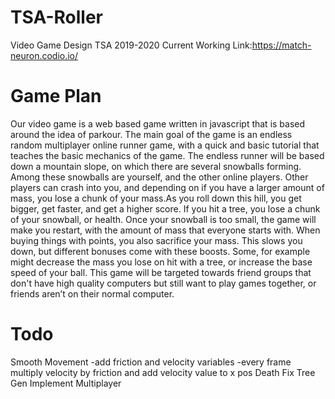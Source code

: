 # TSA-Roller
Video Game Design TSA 2019-2020
 Current Working Link:https://match-neuron.codio.io/
# Game Plan
Our video game is a web based game written in javascript that is based around the idea of parkour. The main goal of the game is an endless random multiplayer online runner game, with a quick and basic tutorial that teaches the basic mechanics of the game. The endless runner will be based down a mountain slope, on which there are several snowballs forming. Among these snowballs are yourself, and the other online players. Other players can crash into you, and depending on if you have a larger amount of mass, you lose a chunk of your mass.As you roll down this hill, you get bigger, get faster, and get a higher score. If you hit a tree, you lose a chunk of your snowball, or health. Once your snowball is too small, the game will make you restart, with the amount of mass that everyone starts with. When buying things with points, you also sacrifice your mass. This slows you down, but different bonuses come with these boosts. Some, for example might decrease the mass you lose on hit with a tree, or increase the base speed of your ball. This game will be targeted towards friend groups that don't have high quality computers but still want to play games together, or friends aren’t on their normal computer.
# Todo
Smooth Movement
-add friction and velocity variables
-every frame multiply velocity by friction and add velocity value to x pos
Death
Fix Tree Gen
Implement Multiplayer
